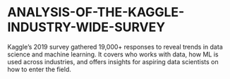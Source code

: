 # ANALYSIS-OF-THE-KAGGLE-INDUSTRY-WIDE-SURVEY
Kaggle’s 2019 survey gathered 19,000+ responses to reveal trends in data science and machine learning. It covers who works with data, how ML is used across industries, and offers insights for aspiring data scientists on how to enter the field.
